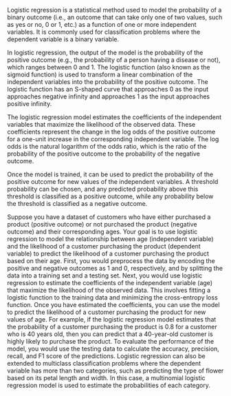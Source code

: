 Logistic regression is a statistical method used to model the probability of a binary outcome (i.e., an outcome that can take only one of two values, such as yes or no, 0 or 1, etc.) as a function of one or more independent variables. It is commonly used for classification problems where the dependent variable is a binary variable.

In logistic regression, the output of the model is the probability of the positive outcome (e.g., the probability of a person having a disease or not), which ranges between 0 and 1. The logistic function (also known as the sigmoid function) is used to transform a linear combination of the independent variables into the probability of the positive outcome. The logistic function has an S-shaped curve that approaches 0 as the input approaches negative infinity and approaches 1 as the input approaches positive infinity.

The logistic regression model estimates the coefficients of the independent variables that maximize the likelihood of the observed data. These coefficients represent the change in the log odds of the positive outcome for a one-unit increase in the corresponding independent variable. The log odds is the natural logarithm of the odds ratio, which is the ratio of the probability of the positive outcome to the probability of the negative outcome.

Once the model is trained, it can be used to predict the probability of the positive outcome for new values of the independent variables. A threshold probability can be chosen, and any predicted probability above this threshold is classified as a positive outcome, while any probability below the threshold is classified as a negative outcome.

Suppose you have a dataset of customers who have either purchased a product (positive outcome) or not purchased the product (negative outcome) and their corresponding ages. Your goal is to use logistic regression to model the relationship between age (independent variable) and the likelihood of a customer purchasing the product (dependent variable) to predict the likelihood of a customer purchasing the product based on their age.
First, you would preprocess the data by encoding the positive and negative outcomes as 1 and 0, respectively, and by splitting the data into a training set and a testing set.
Next, you would use logistic regression to estimate the coefficients of the independent variable (age) that maximize the likelihood of the observed data. This involves fitting a logistic function to the training data and minimizing the cross-entropy loss function.
Once you have estimated the coefficients, you can use the model to predict the likelihood of a customer purchasing the product for new values of age. For example, if the logistic regression model estimates that the probability of a customer purchasing the product is 0.8 for a customer who is 40 years old, then you can predict that a 40-year-old customer is highly likely to purchase the product.
To evaluate the performance of the model, you would use the testing data to calculate the accuracy, precision, recall, and F1 score of the predictions.
Logistic regression can also be extended to multiclass classification problems where the dependent variable has more than two categories, such as predicting the type of flower based on its petal length and width. In this case, a multinomial logistic regression model is used to estimate the probabilities of each category.
